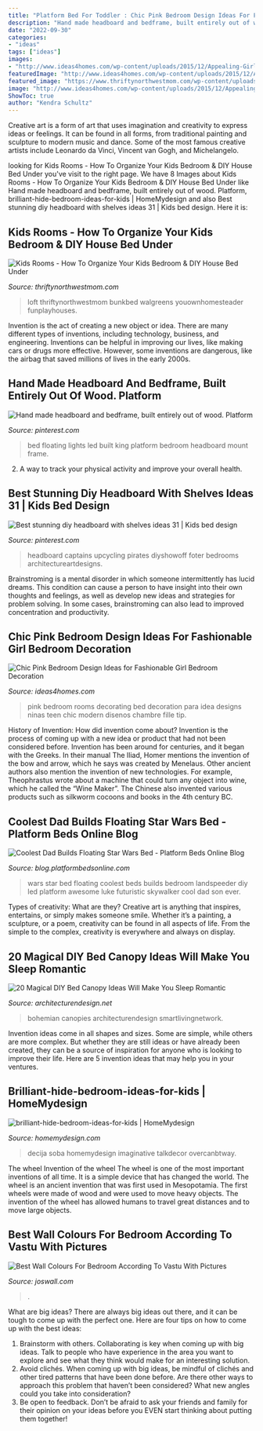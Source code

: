 ```yaml
---
title: "Platform Bed For Toddler : Chic Pink Bedroom Design Ideas For Fashionable Girl Bedroom Decoration"
description: "Hand made headboard and bedframe, built entirely out of wood. platform"
date: "2022-09-30"
categories:
- "ideas"
tags: ["ideas"]
images:
- "http://www.ideas4homes.com/wp-content/uploads/2015/12/Appealing-Girls-Room-with-Pink-Bedroom-Desaign-Ideas-and-Modern-Bed-plus-Chic-Window.jpg"
featuredImage: "http://www.ideas4homes.com/wp-content/uploads/2015/12/Appealing-Girls-Room-with-Pink-Bedroom-Desaign-Ideas-and-Modern-Bed-plus-Chic-Window.jpg"
featured_image: "https://www.thriftynorthwestmom.com/wp-content/uploads/2013/03/DIY-Playhouse-Bunkbed.jpg"
image: "http://www.ideas4homes.com/wp-content/uploads/2015/12/Appealing-Girls-Room-with-Pink-Bedroom-Desaign-Ideas-and-Modern-Bed-plus-Chic-Window.jpg"
ShowToc: true
author: "Kendra Schultz"
---
```



Creative art is a form of art that uses imagination and creativity to express ideas or feelings. It can be found in all forms, from traditional painting and sculpture to modern music and dance. Some of the most famous creative artists include Leonardo da Vinci, Vincent van Gogh, and Michelangelo.

	

		
looking for Kids Rooms - How To Organize Your Kids Bedroom &amp; DIY House Bed Under you've visit to the right page. We have 8 Images about Kids Rooms - How To Organize Your Kids Bedroom &amp; DIY House Bed Under like Hand made headboard and bedframe, built entirely out of wood. Platform, brilliant-hide-bedroom-ideas-for-kids | HomeMydesign and also Best stunning diy headboard with shelves ideas 31 | Kids bed design. Here it is:
		
    
## Kids Rooms - How To Organize Your Kids Bedroom &amp; DIY House Bed Under

<img loading=lazy src="https://www.thriftynorthwestmom.com/wp-content/uploads/2013/03/DIY-Playhouse-Bunkbed.jpg" onerror="this.onerror=null;this.src='https://tse3.mm.bing.net/th?id=OIP.ngpt4mL4aSrFIWc2jPpjXQHaKR&amp;pid=15.1';" alt="Kids Rooms - How To Organize Your Kids Bedroom &amp; DIY House Bed Under">

_Source: thriftynorthwestmom.com_

>loft thriftynorthwestmom bunkbed walgreens youownhomesteader funplayhouses. 

	

Invention is the act of creating a new object or idea. There are many different types of inventions, including technology, business, and engineering. Inventions can be helpful in improving our lives, like making cars or drugs more effective. However, some inventions are dangerous, like the airbag that saved millions of lives in the early 2000s.

    
## Hand Made Headboard And Bedframe, Built Entirely Out Of Wood. Platform

<img loading=lazy src="https://i.pinimg.com/736x/3f/6e/92/3f6e921796f3405ef21f05705a84570a.jpg" onerror="this.onerror=null;this.src='https://tse4.mm.bing.net/th?id=OIP.B2fb-06JsK62M8178_vymQHaKu&amp;pid=15.1';" alt="Hand made headboard and bedframe, built entirely out of wood. Platform">

_Source: pinterest.com_

>bed floating lights led built king platform bedroom headboard mount frame. 

	

2. A way to track your physical activity and improve your overall health.

    
## Best Stunning Diy Headboard With Shelves Ideas 31 | Kids Bed Design

<img loading=lazy src="https://i.pinimg.com/736x/79/18/8f/79188f00b0b3152284e45815e5fddbb5.jpg" onerror="this.onerror=null;this.src='https://tse4.mm.bing.net/th?id=OIP.0McZ_LM_Lng9zZKs_XChJgHaJ3&amp;pid=15.1';" alt="Best stunning diy headboard with shelves ideas 31 | Kids bed design">

_Source: pinterest.com_

>headboard captains upcycling pirates diyshowoff foter bedrooms architectureartdesigns. 

	

Brainstroming is a mental disorder in which someone intermittently has lucid dreams. This condition can cause a person to have insight into their own thoughts and feelings, as well as develop new ideas and strategies for problem solving. In some cases, brainstroming can also lead to improved concentration and productivity.

    
## Chic Pink Bedroom Design Ideas For Fashionable Girl Bedroom Decoration

<img loading=lazy src="http://www.ideas4homes.com/wp-content/uploads/2015/12/Appealing-Girls-Room-with-Pink-Bedroom-Desaign-Ideas-and-Modern-Bed-plus-Chic-Window.jpg" onerror="this.onerror=null;this.src='https://tse2.mm.bing.net/th?id=OIP.369wXADVg_9BoBF52DRSFgHaE8&amp;pid=15.1';" alt="Chic Pink Bedroom Design Ideas for Fashionable Girl Bedroom Decoration">

_Source: ideas4homes.com_

>pink bedroom rooms decorating bed decoration para idea designs ninas teen chic modern disenos chambre fille tip. 

	

History of Invention: How did invention come about?
Invention is the process of coming up with a new idea or product that had not been considered before. Invention has been around for centuries, and it began with the Greeks. In their manual The Iliad, Homer mentions the invention of the bow and arrow, which he says was created by Menelaus. Other ancient authors also mention the invention of new technologies. For example, Theophrastus wrote about a machine that could turn any object into wine, which he called the “Wine Maker”. The Chinese also invented various products such as silkworm cocoons and books in the 4th century BC.

    
## Coolest Dad Builds Floating Star Wars Bed - Platform Beds Online Blog

<img loading=lazy src="http://blog.platformbedsonline.com/wp-content/uploads/star-wars-landspeeder-bed-floating.jpg" onerror="this.onerror=null;this.src='https://tse4.mm.bing.net/th?id=OIP.FCqWa7z1qjZwAy8VLf1aZwHaEK&amp;pid=15.1';" alt="Coolest Dad Builds Floating Star Wars Bed - Platform Beds Online Blog">

_Source: blog.platformbedsonline.com_

>wars star bed floating coolest beds builds bedroom landspeeder diy led platform awesome luke futuristic skywalker cool dad son ever. 

	

Types of creativity: What are they?
Creative art is anything that inspires, entertains, or simply makes someone smile. Whether it’s a painting, a sculpture, or a poem, creativity can be found in all aspects of life. From the simple to the complex, creativity is everywhere and always on display.

    
## 20 Magical DIY Bed Canopy Ideas Will Make You Sleep Romantic

<img loading=lazy src="https://cdn.architecturendesign.net/wp-content/uploads/2015/07/AD-DIY-Bed-Canopy-20.jpg" onerror="this.onerror=null;this.src='https://tse4.mm.bing.net/th?id=OIP.hMusZttymJ7MMqjgFvFkxQHaJ4&amp;pid=15.1';" alt="20 Magical DIY Bed Canopy Ideas Will Make You Sleep Romantic">

_Source: architecturendesign.net_

>bohemian canopies architecturendesign smartlivingnetwork. 

	

Invention ideas come in all shapes and sizes. Some are simple, while others are more complex. But whether they are still ideas or have already been created, they can be a source of inspiration for anyone who is looking to improve their life. Here are 5 invention ideas that may help you in your ventures.

    
## Brilliant-hide-bedroom-ideas-for-kids | HomeMydesign

<img loading=lazy src="https://homemydesign.com/wp-content/uploads/2019/11/brilliant-hide-bedroom-ideas-for-kids.jpg" onerror="this.onerror=null;this.src='https://tse2.mm.bing.net/th?id=OIP.Vv9PMq5BZqJYJVWRG6pj6gHaLH&amp;pid=15.1';" alt="brilliant-hide-bedroom-ideas-for-kids | HomeMydesign">

_Source: homemydesign.com_

>decija soba homemydesign imaginative talkdecor overcanbtway. 

	

The wheel
Invention of the wheel
The wheel is one of the most important inventions of all time. It is a simple device that has changed the world. The wheel is an ancient invention that was first used in Mesopotamia. The first wheels were made of wood and were used to move heavy objects. The invention of the wheel has allowed humans to travel great distances and to move large objects.

    
## Best Wall Colours For Bedroom According To Vastu With Pictures

<img loading=lazy src="https://i1.wp.com/joswall.com/images/original/~gGd0B3c/3d3du0We2FWYzRXdukmb/images/content/vastu_Bedroom_Colors⁃d⁃jpg.jpg?strip=all" onerror="this.onerror=null;this.src='https://tse1.mm.bing.net/th?id=OIP.XmQi6Mw2fQASYMAOEOygNQHaDk&amp;pid=15.1';" alt="Best Wall Colours For Bedroom According To Vastu With Pictures">

_Source: joswall.com_

>. 

	

What are big ideas?
There are always big ideas out there, and it can be tough to come up with the perfect one. Here are four tips on how to come up with the best ideas: 
1. Brainstorm with others. Collaborating is key when coming up with big ideas. Talk to people who have experience in the area you want to explore and see what they think would make for an interesting solution. 
2. Avoid clichés. When coming up with big ideas, be mindful of clichés and other tired patterns that have been done before. Are there other ways to approach this problem that haven’t been considered? What new angles could you take into consideration? 
3. Be open to feedback. Don’t be afraid to ask your friends and family for their opinion on your ideas before you EVEN start thinking about putting them together!

